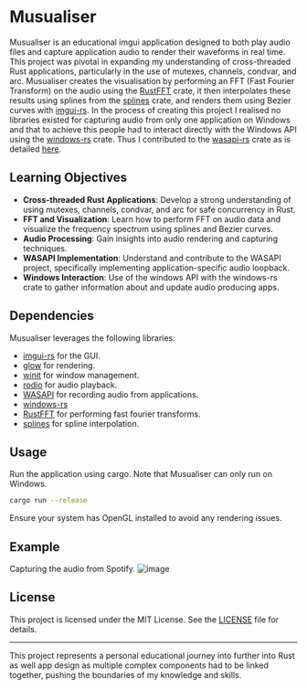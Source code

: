 # Musualiser

Musualiser is an educational imgui application designed to both play audio files and capture application audio to render their waveforms in real time. This project was pivotal in expanding my understanding of cross-threaded Rust applications, particularly in the use of mutexes, channels, condvar, and arc. Musualiser creates the visualisation by performing an FFT (Fast Fourier Transform) on the audio using the [RustFFT](https://github.com/ejmahler/RustFFT) crate, it then interpolates these results using splines from the [splines](https://github.com/hadronized/splines) crate, and renders them using Bezier curves with [imgui-rs](https://github.com/imgui-rs/imgui-rs). In the process of creating this project I realised no libraries existed for capturing audio from only one application on Windows and that to achieve this people had to interact directly with the Windows API using the [windows-rs](https://github.com/microsoft/windows-rs) crate. Thus I contributed to the [wasapi-rs](https://github.com/HEnquist/wasapi-rs) crate as is detailed [here](https://github.com/HEnquist/wasapi-rs/pull/28).

## Learning Objectives
- **Cross-threaded Rust Applications**: Develop a strong understanding of using mutexes, channels, condvar, and arc for safe concurrency in Rust.
- **FFT and Visualization**: Learn how to perform FFT on audio data and visualize the frequency spectrum using splines and Bezier curves.
- **Audio Processing**: Gain insights into audio rendering and capturing techniques.
- **WASAPI Implementation**: Understand and contribute to the WASAPI project, specifically implementing application-specific audio loopback.
- **Windows Interaction**: Use of the windows API with the windows-rs crate to gather information about and update audio producing apps.

## Dependencies
Musualiser leverages the following libraries:
- [imgui-rs](https://github.com/imgui-rs/imgui-rs) for the GUI.
- [glow](https://github.com/grovesNL/glow) for rendering.
- [winit](https://github.com/rust-windowing/winit) for window management.
- [rodio](https://github.com/RustAudio/rodio) for audio playback.
- [WASAPI](https://github.com/ryanisaacg/wasapi-rs) for recording audio from applications.
- [windows-rs](https://github.com/microsoft/windows-rs)
- [RustFFT](https://github.com/ejmahler/RustFFT) for performing fast fourier transforms.
- [splines](https://github.com/hadronized/splines) for spline interpolation.

## Usage
Run the application using cargo. Note that Musualiser can only run on Windows.

```sh
cargo run --release
```

Ensure your system has OpenGL installed to avoid any rendering issues.

## Example
Capturing the audio from Spotify.
![image](https://github.com/user-attachments/assets/2a3e18af-dba3-4d53-b7bf-ab474bd6f77e)



## License
This project is licensed under the MIT License. See the [LICENSE](LICENSE) file for details.

---

This project represents a personal educational journey into further into Rust as well app design as multiple complex components had to be linked together, pushing the boundaries of my knowledge and skills.
